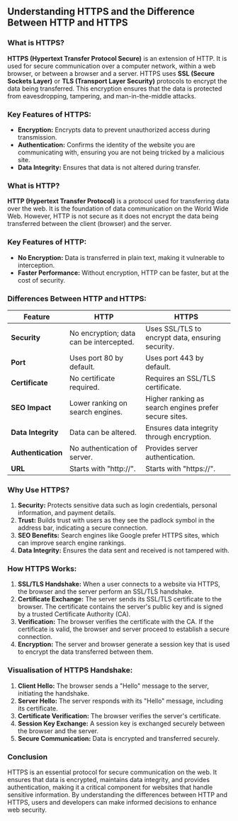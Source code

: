 ## Understanding HTTPS and the Difference Between HTTP and HTTPS

### What is HTTPS?
**HTTPS (Hypertext Transfer Protocol Secure)** is an extension of HTTP. It is used for secure communication over a computer network, within a web browser, or between a browser and a server. HTTPS uses **SSL (Secure Sockets Layer)** or **TLS (Transport Layer Security)** protocols to encrypt the data being transferred. This encryption ensures that the data is protected from eavesdropping, tampering, and man-in-the-middle attacks.

### Key Features of HTTPS:
- **Encryption:** Encrypts data to prevent unauthorized access during transmission.
- **Authentication:** Confirms the identity of the website you are communicating with, ensuring you are not being tricked by a malicious site.
- **Data Integrity:** Ensures that data is not altered during transfer.

### What is HTTP?
**HTTP (Hypertext Transfer Protocol)** is a protocol used for transferring data over the web. It is the foundation of data communication on the World Wide Web. However, HTTP is not secure as it does not encrypt the data being transferred between the client (browser) and the server.

### Key Features of HTTP:
- **No Encryption:** Data is transferred in plain text, making it vulnerable to interception.
- **Faster Performance:** Without encryption, HTTP can be faster, but at the cost of security.

### Differences Between HTTP and HTTPS:

| Feature             | HTTP                         | HTTPS                        |
|---------------------|------------------------------|------------------------------|
| **Security**        | No encryption; data can be intercepted. | Uses SSL/TLS to encrypt data, ensuring security. |
| **Port**            | Uses port 80 by default.     | Uses port 443 by default.     |
| **Certificate**     | No certificate required.     | Requires an SSL/TLS certificate. |
| **SEO Impact**      | Lower ranking on search engines. | Higher ranking as search engines prefer secure sites. |
| **Data Integrity**  | Data can be altered.         | Ensures data integrity through encryption. |
| **Authentication**  | No authentication of server. | Provides server authentication. |
| **URL**             | Starts with "http://".       | Starts with "https://".       |

### Why Use HTTPS?
1. **Security:** Protects sensitive data such as login credentials, personal information, and payment details.
2. **Trust:** Builds trust with users as they see the padlock symbol in the address bar, indicating a secure connection.
3. **SEO Benefits:** Search engines like Google prefer HTTPS sites, which can improve search engine rankings.
4. **Data Integrity:** Ensures the data sent and received is not tampered with.

### How HTTPS Works:
1. **SSL/TLS Handshake:** When a user connects to a website via HTTPS, the browser and the server perform an SSL/TLS handshake.
2. **Certificate Exchange:** The server sends its SSL/TLS certificate to the browser. The certificate contains the server's public key and is signed by a trusted Certificate Authority (CA).
3. **Verification:** The browser verifies the certificate with the CA. If the certificate is valid, the browser and server proceed to establish a secure connection.
4. **Encryption:** The server and browser generate a session key that is used to encrypt the data transferred between them.

### Visualisation of HTTPS Handshake:
1. **Client Hello:** The browser sends a "Hello" message to the server, initiating the handshake.
2. **Server Hello:** The server responds with its "Hello" message, including its certificate.
3. **Certificate Verification:** The browser verifies the server's certificate.
4. **Session Key Exchange:** A session key is exchanged securely between the browser and the server.
5. **Secure Communication:** Data is encrypted and transferred securely.

### Conclusion
HTTPS is an essential protocol for secure communication on the web. It ensures that data is encrypted, maintains data integrity, and provides authentication, making it a critical component for websites that handle sensitive information. By understanding the differences between HTTP and HTTPS, users and developers can make informed decisions to enhance web security.

